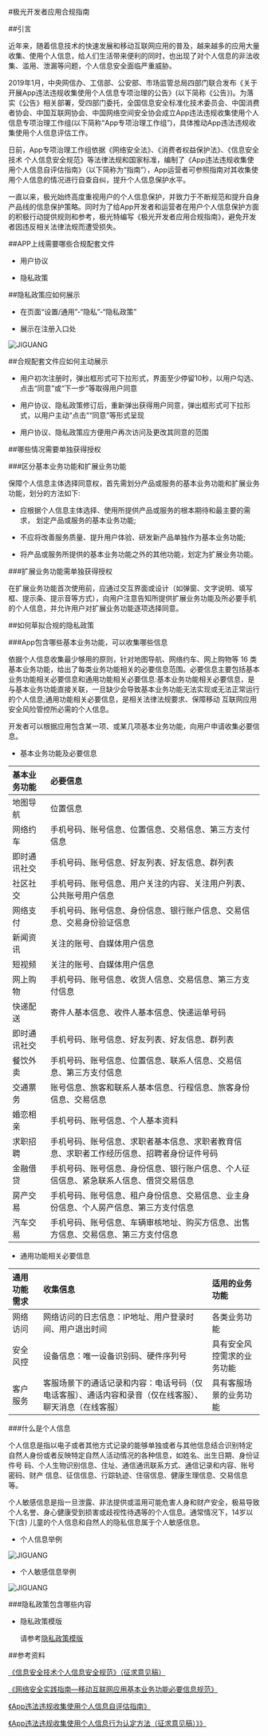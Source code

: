 #极光开发者应用合规指南

##引言

近年来，随着信息技术的快速发展和移动互联网应用的普及，越来越多的应用大量收集、使用个人信息，给人们生活带来便利的同时，也出现了对个人信息的非法收集、滥用、泄漏等问题，个人信息安全面临严重威胁。

2019年1月，中央网信办、工信部、公安部、市场监管总局四部门联合发布《关于开展App违法违规收集使用个人信息专项治理的公告》(以下简称《公告》)。为落实《公告》相关部署，受四部门委托，全国信息安全标准化技术委员会、中国消费者协会、中国互联网协会、中国网络空间安全协会成立App违法违规收集使用个人信息专项治理工作组(以下简称“App专项治理工作组”)，具体推动App违法违规收集使用个人信息评估工作。

日前，App专项治理工作组依据《网络安全法》、《消费者权益保护法》、《信息安全技术 个人信息安全规范》等法律法规和国家标准，编制了《App违法违规收集使用个人信息自评估指南》（以下简称为“指南”），App运营者可参照指南对其收集使用个人信息的情况进行自查自纠，提升个人信息保护水平。

一直以来，极光始终高度重视用户的个人信息保护，并致力于不断规范和提升自身产品线的信息保护策略。同时为了给App开发者和运营者在用户个人信息保护方面的积极行动提供规则和参考，极光特编写《极光开发者应用合规指南》，避免开发者因违反相关法律法规而遭受损失。

##APP上线需要哪些合规配套文件

+ 用户协议
 
+ 隐私政策

##隐私政策应如何展示

+ 在页面“设置/通用”-“隐私”-“隐私政策”

+ 展示在注册入口处

![JIGUANG](./pic1.png)

##合规配套文件应如何主动展示

+ 用户初次注册时，弹出框形式可下拉形式，界面至少停留10秒，以用户勾选、点击“同意”或“下一步”等取得用户同意

+ 用户协议、隐私政策修订后，重新弹出获得用户同意，弹出框形式可下拉形式，以用户主动“点击”“同意”等形式呈现

+ 用户协议、隐私政策应方便用户再次访问及更改其同意的范围

##哪些情况需要单独获得授权

###区分基本业务功能和扩展业务功能

保障个人信息主体选择同意权，首先需划分产品或服务的基本业务功能和扩展业务功能，划分的方法如下:

+ 应根据个人信息主体选择、使用所提供产品或服务的根本期待和最主要的需求， 划定产品或服务的基本业务功能;

+ 不应将改善服务质量、提升用户体验、研发新产品单独作为基本业务功能;

+ 将产品或服务所提供的基本业务功能之外的其他功能，划定为扩展业务功能。

###扩展业务功能需单独获得授权

在扩展业务功能首次使用前，应通过交互界面或设计（如弹窗、文字说明、填写框、提示条、提示音等方式），向用户注意告知所提供扩展业务功能及所必要手机的个人信息，并允许用户对扩展业务功能逐项选择同意。


##如何草拟合规的隐私政策

###App包含哪些基本业务功能，可以收集哪些信息

依据个人信息收集最少够用的原则，针对地图导航、网络约车、网上购物等 16 类基本业务功能，给出了每类业务功能相关的必要信息范围。必要信息主要包括基本业务功能相关必要信息和通用功能相关必要信息:基本业务功能相关必要信息，是与基本业务功能直接关联，一旦缺少会导致基本业务功能无法实现或无法正常运行的个人信息;通用功能相关必要信息，是相关法律法规要求、保障移动 互联网应用安全风险管控所必需的个人信息。

开发者可以根据应用包含某一项、或某几项基本业务功能，向用户申请收集必要信息。

+ 基本业务功能及必要信息

|基本业务功能|必要信息|
|:-----|:----|
|地图导航|位置信息|
|网络约车|手机号码、账号信息、位置信息、交易信息、第三方支付信息|
|即时通讯社交|手机号码、账号信息、好友列表、好友信息、群列表|
|社区社交|手机号码、账号信息、用户关注的内容、关注用户列表、公共账号用户信息|
|网络支付|手机号码、账号信息、身份信息、银行账户信息、交易信息、交易身份验证信息|
|新闻资讯|关注的账号、自媒体用户信息|
|短视频|关注的账号、自媒体用户信息|
|网上购物|手机号码、账号信息、收货人信息、交易信息、第三方支付信息|
|快递配送|寄件人基本信息、收件人基本信息、快递运单号码|
|即时通讯社交|手机号码、账号信息、好友列表、好友信息、群列表|
|餐饮外卖|手机号码、账号信息、位置信息、联系人信息、交易信息、第三方支付信息|
|交通票务|账号信息、旅客和联系人基本信息、行程信息、旅客身份信息、交易信息|
|婚恋相亲|手机号码、账号信息、个人基本资料|
|求职招聘|手机号码、账号信息、求职者基本信息、求职者教育信息、求职者工作经历信息、招聘者身份证件号码|
|金融借贷|手机号码、账号信息、身份信息、银行账户信息、个人征信信息、紧急联系人信息、借贷交易信息|
|房产交易|手机号码、账号信息、租户身份信息、交易信息、业主身份信息、个人房产信息、第三方支付信息|
|汽车交易|手机号码、账号信息、车辆审核地址、购买方信息、出售方信息、交易信息、第三方支付信息|

+ 通用功能相关必要信息

|通用功能需求|收集信息|适用的业务功能|
|:-----|:----|:----|
|网络访问|网络访问的日志信息：IP地址、用户登录时间、用户退出时间|各类业务功能|
|安全风控|设备信息：唯一设备识别码、硬件序列号|具有安全风控需求的业务功能|
|客户服务|客服场景下的通话记录和内容：电话号码（仅电话客服）、通话内容和录音（仅在线客服）、聊天消息（在线客服）|具有客服场景的业务功能|

###什么是个人信息

个人信息是指以电子或者其他方式记录的能够单独或者与其他信息结合识别特定 自然人身份或者反映特定自然人活动情况的各种信息，如姓名、出生日期、身份证件号 码、个人生物识别信息、住址、通信通讯联系方式、通信记录和内容、账号密码、财产 信息、征信信息、行踪轨迹、住宿信息、健康生理信息、交易信息等。

个人敏感信息是指一旦泄露、非法提供或滥用可能危害人身和财产安全，极易导致 个人名誉、身心健康受到损害或歧视性待遇等的个人信息。通常情况下，14岁以下(含) 儿童的个人信息和自然人的隐私信息属于个人敏感信息。

+ 个人信息举例

![JIGUANG](./pic2.png)

+ 个人敏感信息举例

![JIGUANG](./pic3.png)

###隐私政策包含哪些内容

+ 隐私政策模版

	请参考[隐私政策模版](https://sdkfiledl.jiguang.cn/src/%E9%9A%90%E7%A7%81%E6%94%BF%E7%AD%96%E6%A8%A1%E6%9D%BF.docx)

##参考资料

[《信息安全技术个人信息安全规范》（征求意见稿）](https://www.tc260.org.cn/front/bzzqyjDetail.html?id=20190625175932390453&norm_id=20190104153824&recode_id=34879&from=groupmessage&isappinstalled=0)

[《网络安全实践指南—移动互联网应用基本业务功能必要信息规范》](http://pip.tc260.org.cn/jbxt/privacy/detail/20190702143616836520)

[《App违法违规收集使用个人信息自评估指南》](http://pip.tc260.org.cn/jbxt/privacy/detail/20190302114600934277)

[《App违法违规收集使用个人信息行为认定方法（征求意见稿）》》](http://pip.tc260.org.cn/jbxt/privacy/detail/2019050519520713219)


